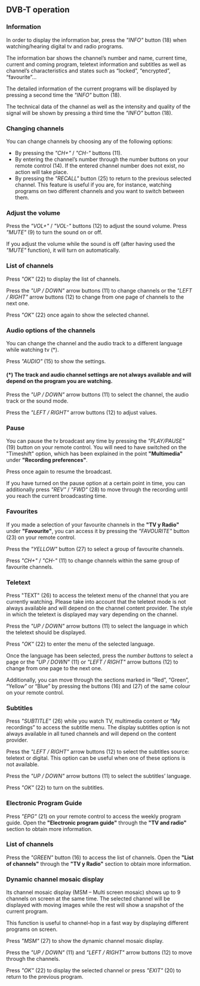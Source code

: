 ## DVB-T operation

### Information

In order to display the information bar, press the *"INFO"* button (18) when watching/hearing digital tv and radio programs.

The information bar shows the channel’s number and name, current time, current and coming program, teletext information and subtitles as well as channel’s characteristics and states such as “locked”, “encrypted”, “favourite”…

The detailed information of the current programs will be displayed by pressing a second time the *"INFO"* button (18).

The technical data of the channel as well as the intensity and quality of the signal will be shown by pressing a third time the *"INFO"* button (18).


### Changing channels
You can change channels by choosing any of the following options:
- By pressing the *"CH+"* / *"CH-"* buttons (11).
- By entering the channel’s number through the number buttons on your remote control (14). If the entered channel number does not exist, no action will take place.
- By pressing the *"RECALL"* button (25) to return to the previous selected channel. This feature is useful if you are, for instance, watching programs on two different channels and you want to switch between them.


### Adjust the volume
Press the *"VOL+"* / *"VOL-"* buttons (12) to adjust the sound volume. Press *"MUTE"* (9) to turn the sound on or off.

If you adjust the volume while the sound is off (after having used the *"MUTE"* function), it will turn on automatically.


### List of channels
Press *"OK"* (22) to display the list of channels.

Press the *"UP / DOWN"* arrow buttons (11) to change channels or the *"LEFT / RIGHT"* arrow buttons (12) to change from one page of channels to the next one.

Press *"OK"* (22) once again to show the selected channel.

### Audio options of the channels
You can change the channel and the audio track to a different language while watching tv (*).

Press *"AUDIO"* (15) to show the settings.

#### (*) The track and audio channel settings are not always available and will depend on the program you are watching.

Press the *"UP / DOWN"* arrow buttons (11) to select the channel, the audio track or the sound mode. 

Press the *"LEFT / RIGHT"* arrow buttons (12) to adjust values.

### Pause

You can pause the tv broadcast any time by pressing the *"PLAY/PAUSE"* (19) button on your remote control. You will need to have switched on the "Timeshift" option, which has been explained in the point  **"Multimedia"** under **"Recording preferences"**.

Press once again to resume the broadcast.

 If you have turned on the pause option at a certain point in time, you can additionally press *"REV"* / *"FWD"* (28) to move through the recording until you reach the current broadcasting time.

### Favourites

If you made a selection of your favourite channels in the **"TV y Radio"** under **"Favourite"**, you can access it by pressing the *"FAVOURITE"* button (23) on your remote control.

Press the *"YELLOW"* button (27) to select a group of favourite channels.

Press *"CH+"* / *"CH-"* (11) to change channels within the same group of favourite channels.

### Teletext

Press "TEXT" (26) to access the teletext menu of the channel that you are currently watching. Please take into account that the teletext mode is not always available and will depend on the channel content provider. The style in which the teletext is displayed may vary depending on the channel.

Press the *"UP / DOWN"* arrow buttons (11) to select the language in which the teletext should be displayed.

Press *"OK"* (22) to enter the menu of the selected language.

Once the language has been selected, press the *number buttons* to select a page or the *"UP / DOWN"* (11) or *"LEFT / RIGHT"* arrow buttons (12) to change from one page to the next one. 


Additionally, you can move through the sections marked in “Red”, “Green”, “Yellow” or “Blue” by pressing the buttons (16) and (27) of the same colour on your remote control. 

### Subtitles

Press *"SUBTITLE"* (26) while you watch TV, multimedia content or “My recordings” to access the subtitle menu. 
The display subtitles option is not always available in all tuned channels and will depend on the content provider.

Press the *"LEFT / RIGHT"* arrow buttons (12) to select the subtitles source: teletext or digital. This option can be useful when one of these options is not available.

Press the *"UP / DOWN"* arrow buttons (11) to select the subtitles’ language.

Press *"OK"* (22) to turn on the subtitles.



### Electronic Program Guide
Press *"EPG"* (21) on your remote control to access the weekly program guide. Open the **"Electronic program guide"** through the **"TV and radio"** section to obtain more information.

### List of channels
Press the *"GREEN"* button (16) to access the list of channels. Open the **"List of channels"** through the **"TV y Radio"** section to obtain more information.

### Dynamic channel mosaic display
Its channel mosaic display (MSM – Multi screen mosaic) shows up to 9 channels on screen at the same time. The selected channel will be displayed with moving images while the rest will show a snapshot of the current program.

This function is useful to channel-hop in a fast way by displaying different programs on screen.

Press *"MSM"* (27) to show the dynamic channel mosaic display.

Press the *"UP / DOWN"* (11) and *"LEFT / RIGHT"* arrow buttons (12) to move through the channels.

Press *"OK"* (22) to display the selected channel or press *"EXIT"* (20) to return to the previous program.














